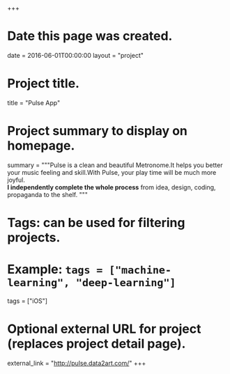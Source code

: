 +++
# Date this page was created.
date = 2016-06-01T00:00:00
layout = "project"

# Project title.
title = "Pulse App"

# Project summary to display on homepage.
summary = """Pulse is a clean and beautiful Metronome.It helps you better your music feeling and skill.With Pulse, your play time will be much more joyful. <br>**I independently complete the whole process** from idea, design, coding, propaganda to the shelf.
"""
# Tags: can be used for filtering projects.
# Example: `tags = ["machine-learning", "deep-learning"]`
tags = ["iOS"]

# Optional external URL for project (replaces project detail page).
external_link = "http://pulse.data2art.com/"
+++
